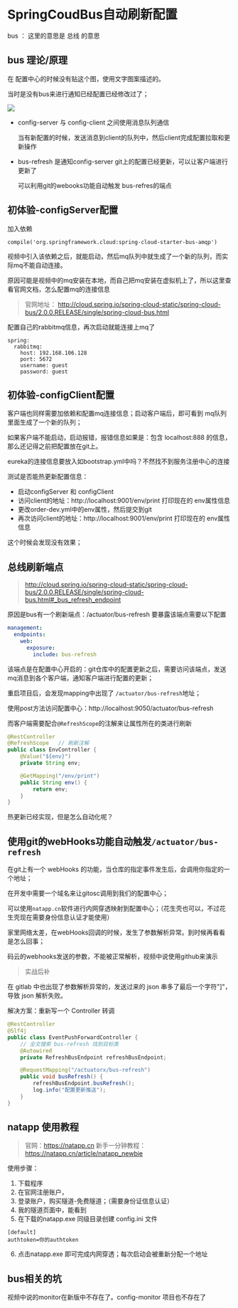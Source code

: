 # SpringCoudBus自动刷新配置
bus ： 这里的意思是 总线 的意思

## bus 理论/原理
在 配置中心的时候没有贴这个图，使用文字图案描述的。

当时是没有bus来进行通知已经配置已经修改过了；


![](/assets/image/imooc/spring_cloud/snipaste_20180818_112415.png)

* config-server 与 config-client 之间使用消息队列通信

  当有新配置的时候，发送消息到client的队列中，然后client完成配置拉取和更新操作
* bus-refresh 是通知config-server git上的配置已经更新，可以让客户端进行更新了

  可以利用git的webooks功能自动触发 bus-refres的端点

## 初体验-configServer配置

加入依赖
```
compile('org.springframework.cloud:spring-cloud-starter-bus-amqp')
```

视频中引入该依赖之后，就能启动，然后mq队列中就生成了一个新的队列，而实际mq不能自动连接。

原因可能是视频中的mq安装在本地，而自己把mq安装在虚拟机上了，所以这里查看官网文档，怎么配置mq的连接信息
> 官网地址： http://cloud.spring.io/spring-cloud-static/spring-cloud-bus/2.0.0.RELEASE/single/spring-cloud-bus.html

配置自己的rabbitmq信息，再次启动就能连接上mq了
```
spring:
  rabbitmq:
    host: 192.168.106.128
    port: 5672
    username: guest
    password: guest
```

## 初体验-configClient配置
客户端也同样需要加依赖和配置mq连接信息；启动客户端后，即可看到 mq队列里面生成了一个新的队列；

如果客户端不能启动，启动报错，报错信息如果是：包含 localhost:888 的信息，那么还记得之前把配置放在git上。

eureka的连接信息要放入如bootstrap.yml中吗？不然找不到服务注册中心的连接

测试是否能热更新配置信息：
* 启动configServer 和 configClient
* 访问client的地址：http://localhost:9001/env/print 打印现在的 env属性信息
* 更改order-dev.yml中的env属性，然后提交到git
* 再次访问client的地址：http://localhost:9001/env/print 打印现在的 env属性信息

这个时候会发现没有效果；

## 总线刷新端点
> http://cloud.spring.io/spring-cloud-static/spring-cloud-bus/2.0.0.RELEASE/single/spring-cloud-bus.html#_bus_refresh_endpoint

原因是bus有一个刷新端点：/actuator/bus-refresh
要暴露该端点需要以下配置
```yaml
management:
  endpoints:
    web:
      exposure:
        include: bus-refresh
```
该端点是在配置中心开启的：git仓库中的配置更新之后，需要访问该端点，发送mq消息到各个客户端，通知客户端进行配置的更新；

重启项目后，会发现mapping中出现了 `/actuator/bus-refresh`地址；

使用post方法访问配置中心：http://localhost:9050/actuator/bus-refresh

而客户端需要配合`@RefreshScope`的注解来让属性所在的类进行刷新
```java
@RestController
@RefreshScope   // 刷新注解
public class EnvController {
    @Value("${env}")
    private String env;

    @GetMapping("/env/print")
    public String env() {
        return env;
    }
}
```

热更新已经实现，但是怎么自动化呢？

## 使用git的webHooks功能自动触发`/actuator/bus-refresh`
在git上有一个 webHooks 的功能，当仓库的指定事件发生后，会调用你指定的一个地址；

在开发中需要一个域名来让gitosc调用到我们的配置中心；

可以使用`natapp.cn`软件进行内网穿透映射到配置中心；（花生壳也可以，不过花生壳现在需要身份信息认证才能使用）


家里网络太差，在webHooks回调的时候，发生了参数解析异常。到时候再看看是怎么回事；

码云的webhooks发送的参数，不能被正常解析，视频中说使用github来演示

> 实战后补

在 gitlab 中也出现了参数解析异常的，发送过来的 json 串多了最后一个字符"]"，导致 json 解析失败。

解决方案：重新写一个 Controller 转调

```java
@RestController
@Slf4j
public class EventPushForwardController {
    // 全文搜索 bus-refresh 找到目标类
    @Autowired
    private RefreshBusEndpoint refreshBusEndpoint;

    @RequestMapping("/actuatorx/bus-refresh")
    public void busRefresh() {
        refreshBusEndpoint.busRefresh();
        log.info("配置更新推送");
    }
}

```

## natapp 使用教程
> 官网：https://natapp.cn
> 新手一分钟教程：https://natapp.cn/article/natapp_newbie

使用步骤：
1. 下载程序
2. 在官网注册账户，
3. 登录账户，购买隧道-免费隧道；（需要身份证信息认证）
4. 我的隧道页面中，能看到
5. 在下载的natapp.exe 同级目录创建 config.ini 文件
  ```
  [default]
  authtoken=你的authtoken
  ```
6. 点击natapp.exe 即可完成内网穿透；每次启动会被重新分配一个地址

## bus相关的坑

视频中说的monitor在新版中不存在了。config-monitor 项目也不存在了
